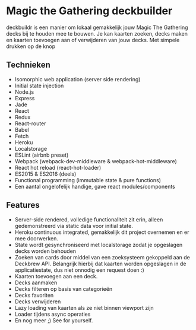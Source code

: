 # Magic the Gathering deckbuilder

deckbuildr is een manier om lokaal gemakkelijk jouw Magic The Gathering decks bij te houden mee te bouwen.
Je kan kaarten zoeken, decks maken en kaarten toevoegen aan of verwijderen van jouw decks. Met simpele drukken op de knop

## Technieken

  - Isomorphic web application (server side rendering)
  - Initial state injection
  - Node.js
  - Express
  - Jade
  - React
  - Redux
  - React-router
  - Babel
  - Fetch
  - Heroku
  - Localstorage
  - ESLint (airbnb preset)
  - Webpack (webpack-dev-middleware & webpack-hot-middleware)
  - React hot reload (react-hot-loader)
  - ES2015 & ES2016 (deels)
  - Functional programming (immutable state & pure functions)
  - Een aantal ongelofelijk handige, gave react modules/components

## Features
 - Server-side rendered, volledige functionaliteit zit erin, alleen gedemonstreerd via static data voor initial state.
 - Heroku continuous integrated, gemakkelijk dit project overnemen en er mee doorwerken.
 - State wordt gesynchroniseerd met localstorage zodat je opgeslagen decks worden behouden
 - Zoeken van cards door middel van een zoeksysteem gekoppeld aan de Deckbrew API. Belangrijk hierbij dat kaarten worden opgeslagen in de applicatiestate, dus niet onnodig een request doen :)
 - Kaarten toevoegen aan een deck.
 - Decks aanmaken
 - Decks filteren op basis van categorieën
 - Decks favoriten
 - Decks verwijderen
 - Lazy loading van kaarten als ze niet binnen viewport zijn
 - Loader tijdens async operaties
 - En nog meer ;) See for yourself.

